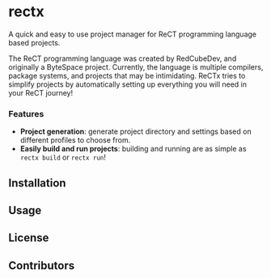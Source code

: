 # rectx
A quick and easy to use project manager for ReCT programming language based projects.

The ReCT programming language was created by RedCubeDev, and originally a ByteSpace project.
Currently, the language is multiple compilers, package systems, and projects that may be intimidating.
ReCTx tries to simplify projects by automatically setting up everything you will need in your ReCT journey!

### Features
- **Project generation**: generate project directory and settings based on different profiles to choose from.
- **Easily build and run projects**: building and running are as simple as `rectx build` or `rectx run`! 


## Installation


## Usage


## License


## Contributors